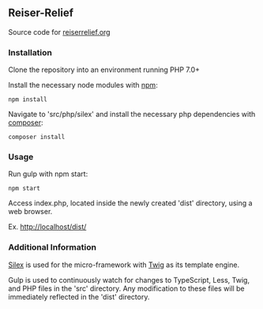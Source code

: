 ## Reiser-Relief

Source code for [reiserrelief.org](http://reiserrelief.org)

### Installation

Clone the repository into an environment running PHP 7.0+

Install the necessary node modules with [npm](https://www.npmjs.com/):

```
npm install
```

Navigate to 'src/php/silex' and install the necessary php dependencies with [composer](https://getcomposer.org/):
```
composer install
```

### Usage

Run gulp with npm start:
```
npm start
```

Access index.php, located inside the newly created 'dist' directory, using a web browser.

Ex. [http://localhost/dist/](http://localhost/dist/)

### Additional Information

[Silex](http://silex.sensiolabs.org/) is used for the micro-framework with [Twig](http://twig.sensiolabs.org/) as its template engine.

Gulp is used to continuously watch for changes to TypeScript, Less, Twig, and PHP files in the 'src' directory.  Any modification to these files will be immediately reflected in the 'dist' directory.
